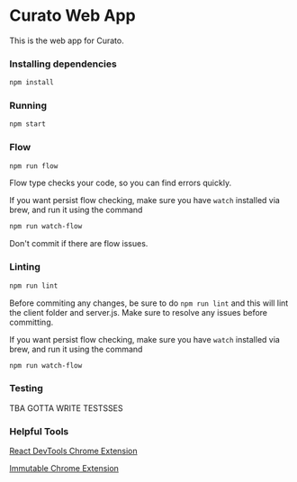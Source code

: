 # Curato Web App

This is the web app for Curato.

### Installing dependencies
```bash
npm install
```

### Running
```bash
npm start
```

### Flow
```bash
npm run flow
```

Flow type checks your code, so you can find errors quickly.

If you want persist flow checking, make sure you have ```watch``` installed via brew, and run it using the command

```bash
npm run watch-flow
```

Don't commit if there are flow issues.

### Linting
```bash
npm run lint
```

Before commiting any changes, be sure to do `npm run lint` and this will lint the client folder and server.js. 
Make sure to resolve any issues before committing.

If you want persist flow checking, make sure you have ```watch``` installed via brew, and run it using the command

```bash
npm run watch-flow
```

### Testing

TBA GOTTA WRITE TESTSSES

### Helpful Tools
[React DevTools Chrome Extension](https://chrome.google.com/webstore/detail/react-developer-tools/fmkadmapgofadopljbjfkapdkoienihi?hl=en)

[Immutable Chrome Extension](https://chrome.google.com/webstore/detail/immutablejs-object-format/hgldghadipiblonfkkicmgcbbijnpeog)